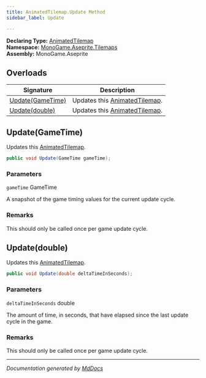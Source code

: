 ```yaml
---
title: AnimatedTilemap.Update Method
sidebar_label: Update

---
```


**Declaring Type:** [AnimatedTilemap](../)  
**Namespace:** [MonoGame.Aseprite.Tilemaps](../../)  
**Assembly:** MonoGame.Aseprite

## Overloads

| Signature                           | Description                                  |
| ----------------------------------- | -------------------------------------------- |
| [Update(GameTime)](#updategametime) | Updates this [AnimatedTilemap](../). |
| [Update(double)](#updatedouble)     | Updates this [AnimatedTilemap](../). |

## Update(GameTime)

Updates this [AnimatedTilemap](../).

```csharp
public void Update(GameTime gameTime);
```

### Parameters

`gameTime`  GameTime

A snapshot of the game timing values for the current update cycle.

### Remarks

This should only be called once per game update cycle.

## Update(double)

Updates this [AnimatedTilemap](../).

```csharp
public void Update(double deltaTimeInSeconds);
```

### Parameters

`deltaTimeInSeconds`  double

The amount of time, in seconds, that have elapsed since the last update cycle in the game.

### Remarks

This should only be called once per game update cycle.

___

*Documentation generated by [MdDocs](https://github.com/ap0llo/mddocs)*
